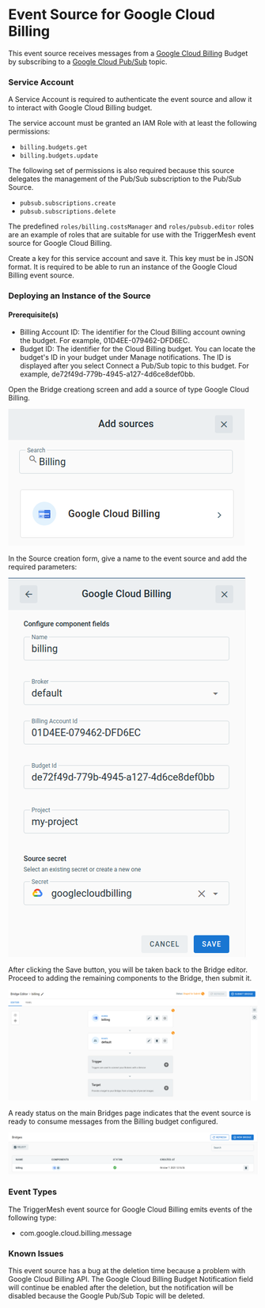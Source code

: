# Event Source for Google Cloud Billing

This event source receives messages from a [Google Cloud Billing][gc-billing] Budget by subscribing
to a [Google Cloud Pub/Sub][gc-billing-events] topic.

### Service Account

A Service Account is required to authenticate the event source and allow it to interact with Google
Cloud Billing budget.

The service account must be granted an IAM Role with at least the following permissions:

- `billing.budgets.get`
- `billing.budgets.update`

The following set of permissions is also required because this source delegates the management of the Pub/Sub subscription to the Pub/Sub Source.

- `pubsub.subscriptions.create`
- `pubsub.subscriptions.delete`

The predefined `roles/billing.costsManager` and `roles/pubsub.editor` roles are an example of roles that are suitable for use with the TriggerMesh event
source for Google Cloud Billing.

Create a key for this service account and save it. This key must be in JSON format. It is required to be
able to run an instance of the Google Cloud Billing event source.

### Deploying an Instance of the Source

#### Prerequisite(s)

- Billing Account ID: The identifier for the Cloud Billing account owning the budget. For example, 01D4EE-079462-DFD6EC.
- Budget ID: The identifier for the Cloud Billing budget. You can locate the budget's ID in your budget under Manage notifications.
             The ID is displayed after you select Connect a Pub/Sub topic to this budget. For example, de72f49d-779b-4945-a127-4d6ce8def0bb.

Open the Bridge creationg screen and add a source of type Google Cloud Billing.

![Adding a Google Cloud Billing source](../../assets/images/googlecloudbilling-source/create-bridge-1.png)

In the Source creation form, give a name to the event source and add the required parameters:

![Google Cloud Billing source form](../../assets/images/googlecloudbilling-source/create-bridge-2.png)

After clicking the Save button, you will be taken back to the Bridge editor. Proceed to adding the remaining components to the Bridge, then submit it.

![Bridge overview](../../assets/images/googlecloudbilling-source/create-bridge-3.png)

A ready status on the main Bridges page indicates that the event source is ready to consume messages from the Billing budget configured.

![Bridge status](../../assets/images/googlecloudbilling-source/create-bridge-4.png)

### Event Types
The TriggerMesh event source for Google Cloud Billing emits events of the following type:

- com.google.cloud.billing.message

[gc-billing]: https://cloud.google.com/billing/docs
[gc-billing-events]: https://cloud.google.com/billing/docs/how-to/budgets-programmatic-notifications

### Known Issues

This event source has a bug at the deletion time because a problem with Google Cloud Billing API.
The Google Cloud Billing Budget Notification field will continue be enabled after the deletion,
but the notification will be disabled because the Google Pub/Sub Topic will be deleted.
